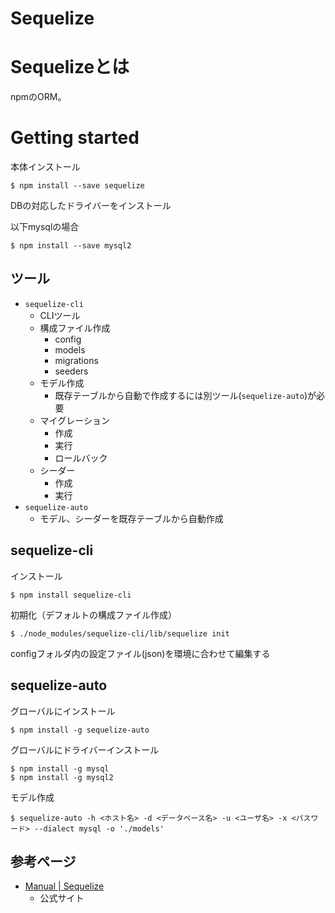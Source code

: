 # Sequelize

# Sequelizeとは

npmのORM。

# Getting started

本体インストール

```
$ npm install --save sequelize
```

DBの対応したドライバーをインストール

以下mysqlの場合

```
$ npm install --save mysql2
```



## ツール

- `sequelize-cli`
  - CLIツール
  - 構成ファイル作成
    - config
    - models
    - migrations
    - seeders
  - モデル作成
    - 既存テーブルから自動で作成するには別ツール(`sequelize-auto`)が必要
  - マイグレーション
    - 作成
    - 実行
    - ロールバック
  - シーダー
    - 作成
    - 実行
- ``sequelize-auto``
  - モデル、シーダーを既存テーブルから自動作成

## sequelize-cli

インストール

```
$ npm install sequelize-cli
```

初期化（デフォルトの構成ファイル作成）

```
$ ./node_modules/sequelize-cli/lib/sequelize init
```

configフォルダ内の設定ファイル(json)を環境に合わせて編集する

## sequelize-auto

グローバルにインストール

```
$ npm install -g sequelize-auto
```

グローバルにドライバーインストール

```
$ npm install -g mysql
$ npm install -g mysql2
```

モデル作成

```
$ sequelize-auto -h <ホスト名> -d <データベース名> -u <ユーザ名> -x <パスワード> --dialect mysql -o './models'
```



## 参考ページ

- [Manual | Sequelize](https://sequelize.org/v5/)
  - 公式サイト

